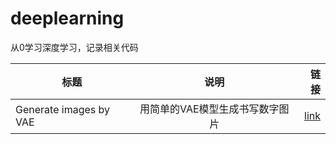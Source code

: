 # deeplearning
从0学习深度学习，记录相关代码

| 标题   |      说明      |  链接 |
|----------|:-------------:|------:|
| Generate images by VAE |  用简单的VAE模型生成书写数字图片 | <a href="./basic_vae.ipynb">link</a> |
